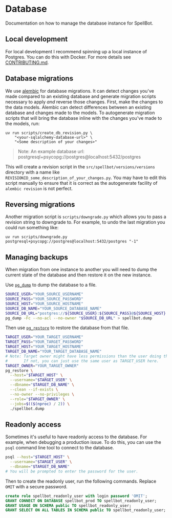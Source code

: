 # Database

Documentation on how to manage the database instance for SpellBot.

## Local development

For local development I recommend spinning up a local instance of Postgres. You can do this with Docker. For more details see [CONTRIBUTING.md](CONTRIBUTING.md#launch-dependencies).

## Database migrations

We use [alembic][alembic] for database migrations. It can detect changes you've made compared to an existing database and generate migration scripts necessary to apply _and_ reverse those changes. First, make the changes to the data models. Alembic can detect differences between an existing database and changes made to the models. To autogenerate migration scripts that will bring the database inline with the changes you've made to the models, run:

```shell
uv run scripts/create_db_revision.py \
    "<your-sqlalchemy-database-url>" \
    "<Some description of your changes>"
```

> Note: An example database url: postgresql+psycopg://postgres@localhost:5432/postgres

This will create a revision script in the `src/spellbot/versions/versions` directory with a name like `REVISIONID_some_description_of_your_changes.py`. You may have to edit this script manually to ensure that it is correct as the autogenerate facility of `alembic revision` is not perfect.

## Reversing migrations

Another migration script is `scripts/downgrade.py` which allows you to pass a revision string to downgrade to. For example, to undo the last migration you could run something like:

```shell
uv run scripts/downgrade.py postgresql+psycopg://postgres@localhost:5432/postgres "-1"
```

## Managing backups

When migration from one instance to another you will need to dump the current state of the database and then restore it on the new instance.

Use [`pg_dump`][pg_dump] to dump the database to a file.

```sh
SOURCE_USER="YOUR_SOURCE_USERNAME"
SOURCE_PASS="YOUR_SOURCE_PASSWORD"
SOURCE_HOST="YOUR_SOURCE_HOSTNAME"
SOURCE_DB_NAME="YOUR_SOURCE_DATABASE_NAME"
SOURCE_DB_URL="postgres://${SOURCE_USER}:${SOURCE_PASS}@${SOURCE_HOST}:5432/${SOURCE_DB_NAME}"
pg_dump -Fc --no-acl --no-owner "$SOURCE_DB_URL" > spellbot.dump
```

Then use [`pg_restore`][pg_restore] to restore the database from that file.

```sh
TARGET_USER="YOUR_TARGET_USERNAME"
TARGET_PASS="YOUR_TARGET_PASSWORD"
TARGET_HOST="YOUR_TARGET_HOSTNAME"
TARGET_DB_NAME="YOUR_TARGET_DATABASE_NAME"
# Note: Target owner might have less permissions than the user doing the restoration.
#       If not, you can just use the same user as TARGET_USER here.
TARGET_OWNER="YOUR_TARGET_OWNER"
pg_restore \
  --host="$TARGET_HOST" \
  --username="$TARGET_USER" \
  --dbname="$TARGET_DB_NAME" \
  --clean --if-exists \
  --no-owner --no-privileges \
  --role="$TARGET_OWNER" \
  --jobs=$(($(nproc) / 2)) \
  ./spellbot.dump
```

## Readonly access

Sometimes it's useful to have readonly access to the database. For example, when debugging a production issue. To do this, you can use the `psql` command line tool to connect to the database.

```sh
psql --host="$TARGET_HOST" \
  --username="$TARGET_USER" \
  --dbname="$TARGET_DB_NAME"
# You will be prompted to enter the password for the user.
```

Then to create the readonly user, run the following commands. Replace `OMIT` with a secure password.

```sql
create role spellbot_readonly_user with login password 'OMIT';
GRANT CONNECT ON DATABASE spellbot_prod TO spellbot_readonly_user;
GRANT USAGE ON SCHEMA public TO spellbot_readonly_user;
GRANT SELECT ON ALL TABLES IN SCHEMA public TO spellbot_readonly_user;
```

[alembic]: https://alembic.sqlalchemy.org/
[pg_dump]: https://docs.aws.amazon.com/dms/latest/sbs/chap-manageddatabases.postgresql-rds-postgresql-full-load-pd_dump.html
[pg_restore]: https://www.postgresql.org/docs/current/app-pgrestore.html
